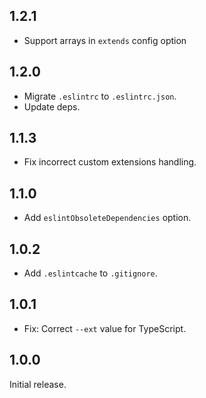 ## 1.2.1

- Support arrays in `extends` config option

## 1.2.0

- Migrate `.eslintrc` to `.eslintrc.json`.
- Update deps.

## 1.1.3

- Fix incorrect custom extensions handling.

## 1.1.0

- Add `eslintObsoleteDependencies` option.

## 1.0.2

- Add `.eslintcache` to `.gitignore`.

## 1.0.1

- Fix: Correct `--ext` value for TypeScript.

## 1.0.0

Initial release.
